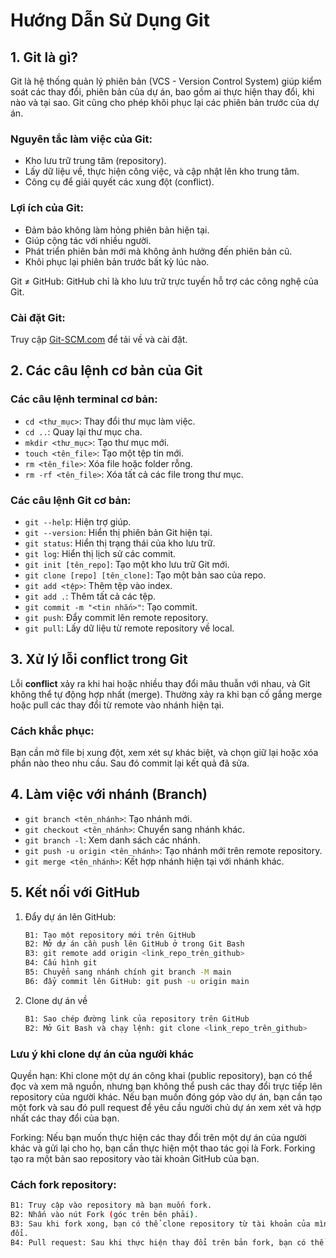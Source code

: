 # Hướng Dẫn Sử Dụng Git

## 1. Git là gì? 
Git là hệ thống quản lý phiên bản (VCS - Version Control System) giúp kiểm soát các thay đổi, phiên bản của dự án, bao gồm ai thực hiện thay đổi, khi nào và tại sao. Git cũng cho phép khôi phục lại các phiên bản trước của dự án.

### Nguyên tắc làm việc của Git:
- Kho lưu trữ trung tâm (repository).
- Lấy dữ liệu về, thực hiện công việc, và cập nhật lên kho trung tâm.
- Công cụ để giải quyết các xung đột (conflict).

### Lợi ích của Git:
- Đảm bảo không làm hỏng phiên bản hiện tại.
- Giúp cộng tác với nhiều người.
- Phát triển phiên bản mới mà không ảnh hưởng đến phiên bản cũ.
- Khôi phục lại phiên bản trước bất kỳ lúc nào.

Git ≠ GitHub: GitHub chỉ là kho lưu trữ trực tuyến hỗ trợ các công nghệ của Git.

### Cài đặt Git:
Truy cập [Git-SCM.com](https://git-scm.com) để tải về và cài đặt.

## 2. Các câu lệnh cơ bản của Git

### Các câu lệnh terminal cơ bản:
- `cd <thư_mục>`: Thay đổi thư mục làm việc.
- `cd ..`: Quay lại thư mục cha.
- `mkdir <thư_mục>`: Tạo thư mục mới.
- `touch <tên_file>`: Tạo một tệp tin mới.
- `rm <tên_file>`: Xóa file hoặc folder rỗng.
- `rm -rf <tên_file>`: Xóa tất cả các file trong thư mục.

### Các câu lệnh Git cơ bản:
- `git --help`: Hiện trợ giúp.
- `git --version`: Hiển thị phiên bản Git hiện tại.
- `git status`: Hiển thị trạng thái của kho lưu trữ.
- `git log`: Hiển thị lịch sử các commit.
- `git init [tên_repo]`: Tạo một kho lưu trữ Git mới.
- `git clone [repo] [tên_clone]`: Tạo một bản sao của repo.
- `git add <tệp>`: Thêm tệp vào index.
- `git add .`: Thêm tất cả các tệp.
- `git commit -m "<tin nhắn>"`: Tạo commit.
- `git push`: Đẩy commit lên remote repository.
- `git pull`: Lấy dữ liệu từ remote repository về local.

## 3. Xử lý lỗi conflict trong Git
Lỗi **conflict** xảy ra khi hai hoặc nhiều thay đổi mâu thuẫn với nhau, và Git không thể tự động hợp nhất (merge). Thường xảy ra khi bạn cố gắng merge hoặc pull các thay đổi từ remote vào nhánh hiện tại.

### Cách khắc phục:
Bạn cần mở file bị xung đột, xem xét sự khác biệt, và chọn giữ lại hoặc xóa phần nào theo nhu cầu. Sau đó commit lại kết quả đã sửa.

## 4. Làm việc với nhánh (Branch)
- `git branch <tên_nhánh>`: Tạo nhánh mới.
- `git checkout <tên_nhánh>`: Chuyển sang nhánh khác.
- `git branch -l`: Xem danh sách các nhánh.
- `git push -u origin <tên_nhánh>`: Tạo nhánh mới trên remote repository.
- `git merge <tên_nhánh>`: Kết hợp nhánh hiện tại với nhánh khác.

## 5. Kết nối với GitHub
1. Đẩy dự án lên GitHub:
   ```bash
   B1: Tạo một repository mới trên GitHub
   B2: Mở dự án cần push lên GitHub ở trong Git Bash
   B3: git remote add origin <link_repo_trên_github>
   B4: Cấu hình git
   B5: Chuyển sang nhánh chính git branch -M main
   B6: đẩy commit lên GitHub: git push -u origin main
2. Clone dự án về
   ```bash
   B1: Sao chép đường link của repository trên GitHub
   B2: Mở Git Bash và chạy lệnh: git clone <link_repo_trên_github>
### Lưu ý khi clone dự án của người khác
Quyền hạn: Khi clone một dự án công khai (public repository), bạn có thể đọc và xem mã nguồn, nhưng bạn không thể push các thay đổi trực tiếp lên repository của người khác. Nếu bạn muốn đóng góp vào dự án, bạn cần tạo một fork và sau đó pull request để yêu cầu người chủ dự án xem xét và hợp nhất các thay đổi của bạn.

Forking: Nếu bạn muốn thực hiện các thay đổi trên một dự án của người khác và gửi lại cho họ, bạn cần thực hiện một thao tác gọi là Fork. Forking tạo ra một bản sao repository vào tài khoản GitHub của bạn.

### Cách fork repository:
   ```bash
   B1: Truy cập vào repository mà bạn muốn fork.
   B2: Nhấn vào nút Fork (góc trên bên phải).
   B3: Sau khi fork xong, bạn có thể clone repository từ tài khoản của mình và thực hiện thay
đổi.
   B4: Pull request: Sau khi thực hiện thay đổi trên bản fork, bạn có thể gửi một pull request để yêu cầu người chủ repository hợp nhất (merge) các thay đổi của bạn vào dự án chính.
